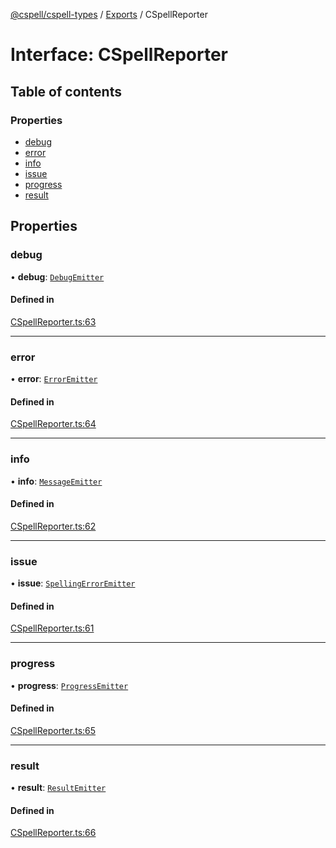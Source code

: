 [@cspell/cspell-types](../README.md) / [Exports](../modules.md) / CSpellReporter

# Interface: CSpellReporter

## Table of contents

### Properties

- [debug](CSpellReporter.md#debug)
- [error](CSpellReporter.md#error)
- [info](CSpellReporter.md#info)
- [issue](CSpellReporter.md#issue)
- [progress](CSpellReporter.md#progress)
- [result](CSpellReporter.md#result)

## Properties

### debug

• **debug**: [`DebugEmitter`](../modules.md#debugemitter)

#### Defined in

[CSpellReporter.ts:63](https://github.com/streetsidesoftware/cspell/blob/b8502b6d/packages/cspell-types/src/CSpellReporter.ts#L63)

___

### error

• **error**: [`ErrorEmitter`](../modules.md#erroremitter)

#### Defined in

[CSpellReporter.ts:64](https://github.com/streetsidesoftware/cspell/blob/b8502b6d/packages/cspell-types/src/CSpellReporter.ts#L64)

___

### info

• **info**: [`MessageEmitter`](../modules.md#messageemitter)

#### Defined in

[CSpellReporter.ts:62](https://github.com/streetsidesoftware/cspell/blob/b8502b6d/packages/cspell-types/src/CSpellReporter.ts#L62)

___

### issue

• **issue**: [`SpellingErrorEmitter`](../modules.md#spellingerroremitter)

#### Defined in

[CSpellReporter.ts:61](https://github.com/streetsidesoftware/cspell/blob/b8502b6d/packages/cspell-types/src/CSpellReporter.ts#L61)

___

### progress

• **progress**: [`ProgressEmitter`](../modules.md#progressemitter)

#### Defined in

[CSpellReporter.ts:65](https://github.com/streetsidesoftware/cspell/blob/b8502b6d/packages/cspell-types/src/CSpellReporter.ts#L65)

___

### result

• **result**: [`ResultEmitter`](../modules.md#resultemitter)

#### Defined in

[CSpellReporter.ts:66](https://github.com/streetsidesoftware/cspell/blob/b8502b6d/packages/cspell-types/src/CSpellReporter.ts#L66)
